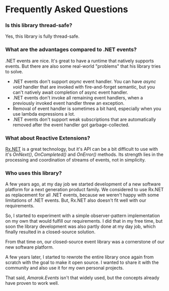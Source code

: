 ﻿# Frequently Asked Questions

### Is this library thread-safe?

Yes, this library is fully thread-safe.


### What are the advantages compared to .NET events?

.NET events are nice. It's great to have a runtime that natively supports events. But there are also some real-world "problems" that his library tries to solve.

 - .NET events don't support *async* event handler. You can have *async void* handler that are invoked with fire-and-forget semantic, but you can't natively await completion of  async event handler.
 - .NET events don't invoke all remaining event handlers, when a previously invoked event handler threw an exception.
 - Removal of event handler is sometimes a bit hard, especially when you use lambda expressions a lot.
 - .NET events don't support weak subscriptions that are automatically removed after the event handler got garbage-collected.  


### What about Reactive Extensions?

[Rx.NET](http://reactivex.io/) is a great technology, but it's API can be a bit difficult to use with it's *OnNext()*, *OnCompleted()* and *OnError()* methods. Its strength lies in the processing and coordination of streams of events, not in simplicity.


### Who uses this library?

A few years ago, at my day job we started development of a new software platform for a next generation product family. We considered to use Rx.NET as replacement for all .NET events, because we weren't happy with some limitations of .NET events. But, Rx.NET also doesn't fit well with our requirements.

So, I started to experiment with a simple observer-pattern implementation on my own that would fulfill our requirements. I did that in my free time, but soon the library development was also partly done at my day job, which finally resulted in a closed-source solution.

From that time on, our closed-source event library was a cornerstone of our new software platform.

A few years later, I started to rewrote the entire library once again from scratch with the goal to make it open source. I wanted to share it with the community and also use it for my own personal projects.

That said, *Amarok.Events* isn't that widely used, but the concepts already have proven to work well.

